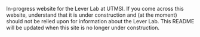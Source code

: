 In-progress website for the Lever Lab at UTMSI.
If you come across this website, understand that it is under construction and (at the moment) should not be relied upon for information about the Lever Lab. This README will be updated when this site is no longer under construction.
